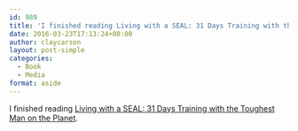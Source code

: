 ```yaml
---
id: 989
title: 'I finished reading Living with a SEAL: 31 Days Training with the Toughest Man on the Planet'
date: 2016-03-23T17:13:24+00:00
author: claycarson
layout: post-simple
categories: 
  - Book
  - Media
format: aside
---
```

I finished reading [Living with a SEAL: 31 Days Training with the Toughest Man on the Planet](http://amazon.com/exec/obidos/ASIN/1455534676/claycarson0c-20).<!--more-->